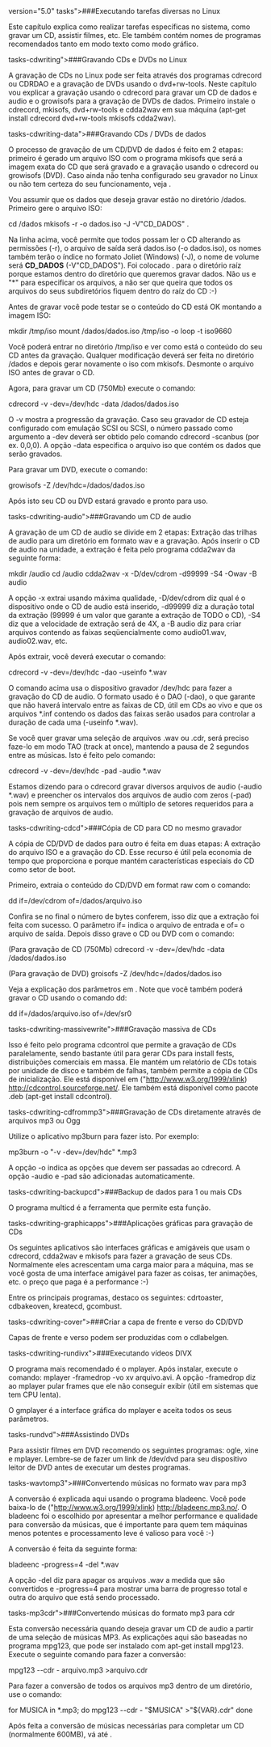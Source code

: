<!-- Converted by db4-upgrade version 1.0 -->
<!--- chapter  userlevel='inter' ---><!---  [docbook](http://docbook.org/ns/docbook)" ---> version="5.0" tasks">###Executando tarefas diversas no Linux

Este capítulo explica como realizar tarefas específicas no sistema, como gravar
um CD, assistir filmes, etc.  Ele também contém nomes de programas recomendados
tanto em modo texto como modo gráfico.


 tasks-cdwriting">###Gravando CDs e DVDs no Linux

A gravação de CDs no <command>Linux pode ser feita através dos
programas <command>cdrecord ou <command>CDRDAO e a gravação
de DVDs usando o <command>dvd+rw-tools.  Neste capítulo vou explicar
a gravação usando o <command>cdrecord para gravar um CD de dados e
audio e o <command>growisofs para a gravação de DVDs de dados.
Primeiro instale o <command>cdrecord, <command>mkisofs,
<command>dvd+rw-tools e <command>cdda2wav em sua máquina
(<literal>apt-get install cdrecord dvd+rw-tools mkisofs cdda2wav).


 tasks-cdwriting-data">###Gravando CDs / DVDs de dados

O processo de gravação de um CD/DVD de dados é feito em 2 etapas: primeiro é
gerado um arquivo ISO com o programa <command>mkisofs que será a
imagem exata do CD que será gravado e a gravação usando o
<command>cdrecord ou <command>growisofs (DVD).  Caso ainda
não tenha configurado seu gravador no <command>Linux ou não tem
certeza do seu funcionamento, veja <xref linkend="hardw-cfgdisp-cdwritter"/>.


Vou assumir que os dados que deseja gravar estão no diretório
<filename>/dados</filename>.  Primeiro gere o arquivo ISO:

<screen>
cd /dados
mkisofs -r -o dados.iso -J -V"CD_DADOS" .


Na linha acima, você permite que todos possam ler o CD alterando as permissões
(<literal>-r), o arquivo de saída será <filename>dados.iso</filename>
(<literal>-o <filename>dados.iso</filename>), os nomes também terão o
índice no formato Joliet (<command>Windows) (<literal>-J),
o nome de volume será **CD_DADOS**
(<literal>-V"CD_DADOS").  Foi colocado <literal>. para o
diretório raíz porque estamos dentro do diretório que queremos gravar dados.
Não us e "*" para especificar os arquivos, a não ser que queira que todos os
arquivos do seus subdiretórios fiquem dentro do raíz do CD :-)


Antes de gravar você pode testar se o conteúdo do CD está OK montando a imagem
ISO:

<screen>
mkdir /tmp/iso
mount /dados/dados.iso /tmp/iso -o loop -t iso9660


Você poderá entrar no diretório <filename>/tmp/iso</filename> e ver como está o
conteúdo do seu CD antes da gravação.  Qualquer modificação deverá ser feita no
diretório <filename>/dados</filename> e depois gerar novamente o iso com
<command>mkisofs.  Desmonte o arquivo ISO antes de gravar o CD.


Agora, para gravar um CD (750Mb) execute o comando:

<screen>
cdrecord -v -dev=/dev/hdc -data /dados/dados.iso


O <literal>-v mostra a progressão da gravação.  Caso seu gravador de
CD esteja configurado com emulação SCSI ou SCSI, o número passado como
argumento a <literal>-dev deverá ser obtido pelo comando
<literal>cdrecord -scanbus (por ex.  <literal>0,0,0).  A
opção <literal>-data especifica o arquivo iso que contém os dados que
serão gravados.


Para gravar um DVD, execute o comando:

<screen>
growisofs -Z /dev/hdc=/dados/dados.iso


Após isto seu CD ou DVD estará gravado e pronto para uso.



 tasks-cdwriting-audio">###Gravando um CD de audio

A gravação de um CD de audio se divide em 2 etapas: Extração das trilhas de
audio para um diretório em formato <replaceable>wav</replaceable> e a gravação.
Após inserir o CD de audio na unidade, a extração é feita pelo programa
<command>cdda2wav da seguinte forma:

<screen>
mkdir /audio
cd /audio
cdda2wav -x -D/dev/cdrom -d99999 -S4 -Owav -B audio


A opção <literal>-x extrai usando máxima qualidade,
<literal>-D/dev/cdrom diz qual é o dispositivo onde o CD de audio
está inserido, <literal>-d99999 diz a duração total da extração
(99999 é um valor que garante a extração de TODO o CD), <literal>-S4
diz que a velocidade de extração será de 4X, a <literal>-B audio diz
para criar arquivos contendo as faixas seqüencialmente como
<filename>audio01.wav</filename>, <filename>audio02.wav</filename>, etc.


Após extrair, você deverá executar o comando:

<screen>
cdrecord -v -dev=/dev/hdc -dao -useinfo *.wav


O comando acima usa o dispositivo gravador /dev/hdc para fazer a gravação do CD
de audio.  O formato usado é o DAO (<literal>-dao), o que garante que
não haverá intervalo entre as faixas de CD, útil em CDs ao vivo e que os
arquivos <filename>*.inf</filename> contendo os dados das faixas serão usados
para controlar a duração de cada uma (-useinfo *.wav).


Se você quer gravar uma seleção de arquivos <filename>.wav</filename> ou
<filename>.cdr</filename>, será preciso faze-lo em modo TAO (track at once),
mantendo a pausa de 2 segundos entre as músicas.  Isto é feito pelo comando:

<screen>
cdrecord -v -dev=/dev/hdc -pad -audio *.wav


Estamos dizendo para o <command>cdrecord gravar diversos arquivos de
audio (<literal>-audio *.wav) e preencher os intervalos dos arquivos
de audio com zeros (<literal>-pad) pois nem sempre os arquivos tem o
múltiplo de setores requeridos para a gravação de arquivos de audio.



 tasks-cdwriting-cdcd">###Cópia de CD para CD no mesmo gravador

A cópia de CD/DVD de dados para outro é feita em duas etapas: A extração do
arquivo ISO e a gravação do CD.  Esse recurso é útil pela economia de tempo que
proporciona e porque mantém características especiais do CD como setor de boot.


Primeiro, extraia o conteúdo do CD/DVD em format raw com o comando:

<screen>
dd if=/dev/cdrom of=/dados/arquivo.iso


Confira se no final o número de bytes conferem, isso diz que a extração foi
feita com sucesso.  O parâmetro <literal>if= indica o arquivo de
entrada e <literal>of= o arquivo de saída.  Depois disso grave o CD
ou DVD com o comando:

<screen>
(Para gravação de CD (750Mb)
cdrecord -v -dev=/dev/hdc -data /dados/dados.iso

(Para gravação de DVD)
groisofs -Z /dev/hdc=/dados/dados.iso


Veja a explicação dos parâmetros em <xref linkend="tasks-cdwriting-data"/>.
Note que você também poderá gravar o CD usando o comando <command>dd:

<screen>
dd if=/dados/arquivo.iso of=/dev/sr0



 tasks-cdwriting-massivewrite">###Gravação massiva de CDs

Isso é feito pelo programa <command>cdcontrol que permite a gravação
de CDs paralelamente, sendo bastante útil para gerar CDs para install fests,
distribuições comerciais em massa.  Ele mantém um relatório de CDs totais por
unidade de disco e também de falhas, também permite a cópia de CDs de
inicialização.  Ele está disponível em ("http://www.w3.org/1999/xlink) [](http://cdcontrol.sourceforge.net)http://cdcontrol.sourceforge.net/.
Ele também está disponível como pacote <filename>.deb</filename>
(<literal>apt-get install cdcontrol).



 tasks-cdwriting-cdfrommp3">###Gravação de CDs diretamente através de arquivos mp3 ou Ogg

Utilize o aplicativo <command>mp3burn para fazer isto.  Por exemplo:

<screen>
mp3burn -o "-v -dev=/dev/hdc" *.mp3


A opção <literal>-o indica as opções que devem ser passadas ao
<command>cdrecord.  A opção <literal>-audio e
<literal>-pad são adicionadas automaticamente.



 tasks-cdwriting-backupcd">###Backup de dados para 1 ou mais CDs

O programa <command>multicd é a ferramenta que permite esta função.



 tasks-cdwriting-graphicapps">###Aplicações gráficas para gravação de CDs

Os seguintes aplicativos são interfaces gráficas e amigáveis que usam o
<command>cdrecord, <command>cdda2wav e
<command>mkisofs para fazer a gravação de seus CDs.  Normalmente eles
acrescentam uma carga maior para a máquina, mas se você gosta de uma interface
amigável para fazer as coisas, ter animações, etc.  o preço que paga é a
performance :-)


Entre os principais programas, destaco os seguintes:
<command>cdrtoaster, <command>cdbakeoven,
<command>kreatecd, <command>gcombust.



 tasks-cdwriting-cover">###Criar a capa de frente e verso do CD/DVD

Capas de frente e verso podem ser produzidas com o
<command>cdlabelgen.





 tasks-cdwriting-rundivx">###Executando vídeos DIVX

O programa mais recomendado é o <command>mplayer.  Após instalar,
execute o comando: <literal>mplayer -framedrop -vo xv arquivo.avi.  A
opção <literal>-framedrop diz ao <command>mplayer pular
frames que ele não conseguir exibir (útil em sistemas que tem CPU lenta).


O <command>gmplayer é a interface gráfica do
<command>mplayer e aceita todos os seus parâmetros.



 tasks-rundvd">###Assistindo DVDs

Para assistir filmes em DVD recomendo os seguintes programas:
<command>ogle, <command>xine e <command>mplayer.
Lembre-se de fazer um link de <filename>/dev/dvd</filename> para seu
dispositivo leitor de DVD antes de executar um destes programas.



 tasks-wavtomp3">###Convertendo músicas no formato wav para mp3

A conversão é explicada aqui usando o programa <command>bladeenc.
Você pode baixa-lo de ("http://www.w3.org/1999/xlink) [](http://bladeenc.mp3.no)http://bladeenc.mp3.no/.  O
<command>bladeenc foi o escolhido por apresentar a melhor performance
e qualidade para conversão da músicas, que é importante para quem tem máquinas
menos potentes e processamento leve é valioso para você :-)


A conversão é feita da seguinte forma:

<screen>
bladeenc -progress=4 -del *.wav


A opção <literal>-del diz para apagar os arquivos
<filename>.wav</filename> a medida que são convertidos e
<literal>-progress=4 para mostrar uma barra de progresso total e
outra do arquivo que está sendo processado.



 tasks-mp3cdr">###Convertendo músicas do formato mp3 para cdr

Esta conversão necessária quando deseja gravar um CD de audio a partir de uma
seleção de músicas MP3.  As explicações aqui são baseadas no programa
<command>mpg123, que pode ser instalado com <literal>apt-get install
mpg123.  Execute o seguinte comando para fazer a conversão:

<screen>
mpg123 --cdr - arquivo.mp3 &gt;arquivo.cdr


Para fazer a conversão de todos os arquivos <filename>mp3</filename> dentro de
um diretório, use o comando:

<screen>
for MUSICA in *.mp3; do
 mpg123 --cdr - "$MUSICA" &gt;"${VAR}.cdr"
done


Após feita a conversão de músicas necessárias para completar um CD (normalmente
600MB), vá até <xref linkend="tasks-cdwriting-audio"/>.




